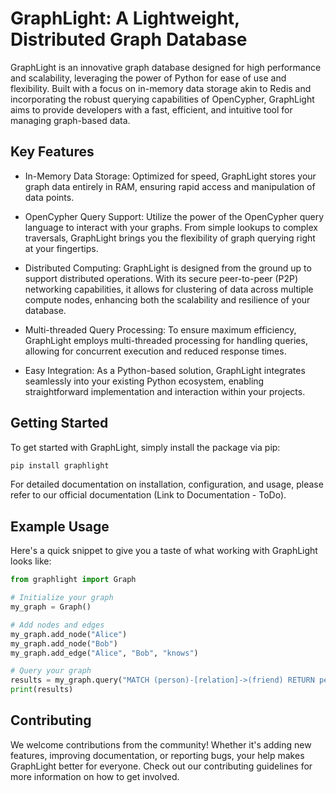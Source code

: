 # GraphLight: A Lightweight, Distributed Graph Database

GraphLight is an innovative graph database designed for high performance and scalability, leveraging the power of Python for ease of use and flexibility. Built with a focus on in-memory data storage akin to Redis and incorporating the robust querying capabilities of OpenCypher, GraphLight aims to provide developers with a fast, efficient, and intuitive tool for managing graph-based data.

## Key Features

* In-Memory Data Storage: Optimized for speed, GraphLight stores your graph data entirely in RAM, ensuring rapid access and manipulation of data points.

* OpenCypher Query Support: Utilize the power of the OpenCypher query language to interact with your graphs. From simple lookups to complex traversals, GraphLight brings you the flexibility of graph querying right at your fingertips.

* Distributed Computing: GraphLight is designed from the ground up to support distributed operations. With its secure peer-to-peer (P2P) networking capabilities, it allows for clustering of data across multiple compute nodes, enhancing both the scalability and resilience of your database.

* Multi-threaded Query Processing: To ensure maximum efficiency, GraphLight employs multi-threaded processing for handling queries, allowing for concurrent execution and reduced response times.

* Easy Integration: As a Python-based solution, GraphLight integrates seamlessly into your existing Python ecosystem, enabling straightforward implementation and interaction within your projects.

## Getting Started
To get started with GraphLight, simply install the package via pip:

```bash
pip install graphlight
```

For detailed documentation on installation, configuration, and usage, please refer to our official documentation (Link to Documentation - ToDo).

## Example Usage
Here's a quick snippet to give you a taste of what working with GraphLight looks like:

```python
from graphlight import Graph

# Initialize your graph
my_graph = Graph()

# Add nodes and edges
my_graph.add_node("Alice")
my_graph.add_node("Bob")
my_graph.add_edge("Alice", "Bob", "knows")

# Query your graph
results = my_graph.query("MATCH (person)-[relation]->(friend) RETURN person, relation, friend")
print(results)
```

## Contributing
We welcome contributions from the community! Whether it's adding new features, improving documentation, or reporting bugs, your help makes GraphLight better for everyone. Check out our contributing guidelines for more information on how to get involved.